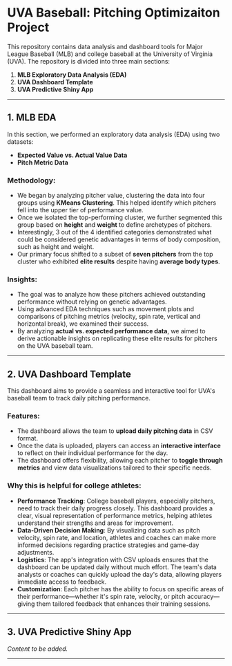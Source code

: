 # UVA Baseball: Pitching Optimizaiton Project

This repository contains data analysis and dashboard tools for Major League Baseball (MLB) and college baseball at the University of Virginia (UVA). The repository is divided into three main sections:

1. **MLB Exploratory Data Analysis (EDA)**
2. **UVA Dashboard Template**
3. **UVA Predictive Shiny App**

---

## 1. MLB EDA

In this section, we performed an exploratory data analysis (EDA) using two datasets:
- **Expected Value vs. Actual Value Data**
- **Pitch Metric Data**

### Methodology:
- We began by analyzing pitcher value, clustering the data into four groups using **KMeans Clustering**. This helped identify which pitchers fell into the upper tier of performance value.
- Once we isolated the top-performing cluster, we further segmented this group based on **height** and **weight** to define archetypes of pitchers.
- Interestingly, 3 out of the 4 identified categories demonstrated what could be considered genetic advantages in terms of body composition, such as height and weight.
- Our primary focus shifted to a subset of **seven pitchers** from the top cluster who exhibited **elite results** despite having **average body types**.

### Insights:
- The goal was to analyze how these pitchers achieved outstanding performance without relying on genetic advantages.
- Using advanced EDA techniques such as movement plots and comparisons of pitching metrics (velocity, spin rate, vertical and horizontal break), we examined their success.
- By analyzing **actual vs. expected performance data**, we aimed to derive actionable insights on replicating these elite results for pitchers on the UVA baseball team.

---

## 2. UVA Dashboard Template

This dashboard aims to provide a seamless and interactive tool for UVA's baseball team to track daily pitching performance.

### Features:
- The dashboard allows the team to **upload daily pitching data** in CSV format.
- Once the data is uploaded, players can access an **interactive interface** to reflect on their individual performance for the day.
- The dashboard offers flexibility, allowing each pitcher to **toggle through metrics** and view data visualizations tailored to their specific needs.

### Why this is helpful for college athletes:
- **Performance Tracking**: College baseball players, especially pitchers, need to track their daily progress closely. This dashboard provides a clear, visual representation of performance metrics, helping athletes understand their strengths and areas for improvement.
- **Data-Driven Decision Making**: By visualizing data such as pitch velocity, spin rate, and location, athletes and coaches can make more informed decisions regarding practice strategies and game-day adjustments.
- **Logistics**: The app's integration with CSV uploads ensures that the dashboard can be updated daily without much effort. The team's data analysts or coaches can quickly upload the day's data, allowing players immediate access to feedback.
- **Customization**: Each pitcher has the ability to focus on specific areas of their performance—whether it's spin rate, velocity, or pitch accuracy—giving them tailored feedback that enhances their training sessions.

---

## 3. UVA Predictive Shiny App

*Content to be added.*

---
